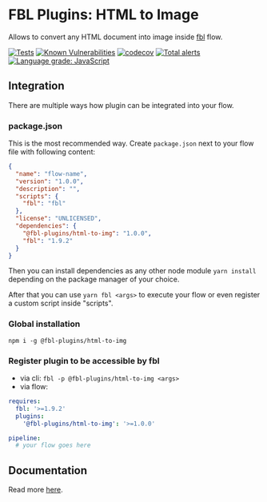 # FBL Plugins: HTML to Image

Allows to convert any HTML document into image inside [fbl](https://fbl.fireblink.com) flow.

[![Tests](https://github.com/FireBlinkLTD/fbl-plugins-html-to-img/workflows/Tests/badge.svg)](https://github.com/FireBlinkLTD/fbl-plugins-html-to-img/actions?query=workflow%3ATests)
[![Known Vulnerabilities](https://snyk.io/test/github/FireBlinkLTD/fbl-plugins-html-to-img/badge.svg)](https://snyk.io/test/github/FireBlinkLTD/fbl-plugins-html-to-img)
[![codecov](https://codecov.io/gh/FireBlinkLTD/fbl-plugins-html-to-img/branch/master/graph/badge.svg)](https://codecov.io/gh/FireBlinkLTD/fbl-plugins-html-to-img)
[![Total alerts](https://img.shields.io/lgtm/alerts/g/FireBlinkLTD/fbl-plugins-html-to-img.svg?logo=lgtm&logoWidth=18)](https://lgtm.com/projects/g/FireBlinkLTD/fbl-plugins-html-to-img/alerts/)
[![Language grade: JavaScript](https://img.shields.io/lgtm/grade/javascript/g/FireBlinkLTD/fbl-plugins-html-to-img.svg?logo=lgtm&logoWidth=18)](https://lgtm.com/projects/g/FireBlinkLTD/fbl-plugins-html-to-img/context:javascript)

## Integration

There are multiple ways how plugin can be integrated into your flow.

### package.json

This is the most recommended way. Create `package.json` next to your flow file with following content:

```json
{
  "name": "flow-name",
  "version": "1.0.0",
  "description": "",
  "scripts": {
    "fbl": "fbl"
  },
  "license": "UNLICENSED",
  "dependencies": {
    "@fbl-plugins/html-to-img": "1.0.0",
    "fbl": "1.9.2"
  }
}
```

Then you can install dependencies as any other node module `yarn install` depending on the package manager of your choice.

After that you can use `yarn fbl <args>` to execute your flow or even register a custom script inside "scripts".

### Global installation

`npm i -g @fbl-plugins/html-to-img`

### Register plugin to be accessible by fbl

- via cli: `fbl -p @fbl-plugins/html-to-img <args>`
- via flow:

```yaml
requires:
  fbl: '>=1.9.2'
  plugins:
    '@fbl-plugins/html-to-img': '>=1.0.0'

pipeline:
  # your flow goes here
```

## Documentation

Read more [here](docs/README.md).
